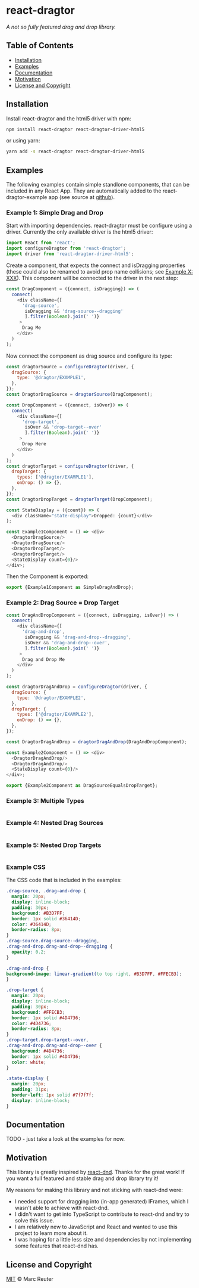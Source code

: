 # react-dragtor
_A not so fully featured drag and drop library._
## Table of Contents
* [Installation](#installation)  
* [Examples](#examples)
* [Documentation](#documentation)
* [Motivation](#motivation)
* [License and Copyright](#license-and-copyright)

## Installation
Install react-dragtor and the html5 driver with npm:
```bash
npm install react-dragtor react-dragtor-driver-html5
```
or using yarn:
```bash
yarn add -s react-dragtor react-dragtor-driver-html5
```
## Examples
The following examples contain simple standlone components, that can
be included in any React App. They are automatically added to the
react-dragtor-example app (see source at [github](https://github.com/react-dragtor/react-dragtor)).
### Example 1: Simple Drag and Drop
Start with importing dependencies. react-dragtor must be configure using a driver.
Currently the only available driver is the html5 driver:
```javascript
import React from 'react';
import configureDragtor from 'react-dragtor';
import driver from 'react-dragtor-driver-html5';
``` 

Create a component, that expects the connect and isDragging properties (these could also be renamed
to avoid prop name collisions; see [Example X: XXX](#example-x-xxx)). This component will be
connected to the driver in the next step:

```javascript
const DragComponent = ({connect, isDragging}) => (
  connect(
    <div className={[
      'drag-source',
       isDragging && 'drag-source--dragging'
       ].filter(Boolean).join(' ')}
     >
      Drag Me
    </div>
  )
);
```

Now connect the component as drag source and configure its type:

```javascript
const dragtorSource = configureDragtor(driver, {
  dragSource: {
    type: '@dragtor/EXAMPLE1',    
  },
});
const DragtorDragSource = dragtorSource(DragComponent);

const DropComponent = ({connect, isOver}) => (
  connect(
    <div className={[
      'drop-target',
       isOver && 'drop-target--over'
       ].filter(Boolean).join(' ')}
     >
      Drop Here
    </div>
  )
);
const dragtorTarget = configureDragtor(driver, {
  dropTarget: {
    types: ['@dragtor/EXAMPLE1'],
    onDrop: () => {},
  },
});
const DragtorDropTarget = dragtorTarget(DropComponent);

const StateDisplay = ({count}) => (
  <div className="state-display">Dropped: {count}</div>
);

const Example1Component = () => <div>
  <DragtorDragSource/>
  <DragtorDragSource/>
  <DragtorDropTarget/>
  <DragtorDropTarget/>
  <StateDisplay count={0}/>
</div>;
```

Then the Component is exported:

```javascript
export {Example1Component as SimpleDragAndDrop};
```

### Example 2: Drag Source = Drop Target
```javascript
const DragAndDropComponent = ({connect, isDragging, isOver}) => (
  connect(
    <div className={[
      'drag-and-drop',
       isDragging && 'drag-and-drop--dragging',
       isOver && 'drag-and-drop--over',
       ].filter(Boolean).join(' ')}
     >
      Drag and Drop Me
    </div>
  )
);

const dragtorDragAndDrop = configureDragtor(driver, {
  dragSource: {
    type: '@dragtor/EXAMPLE2',
  },
  dropTarget: {
    types: ['@dragtor/EXAMPLE2'],
    onDrop: () => {},
  },
});

const DragtorDragAndDrop = dragtorDragAndDrop(DragAndDropComponent);

const Example2Component = () => <div>
  <DragtorDragAndDrop/>
  <DragtorDragAndDrop/>
  <StateDisplay count={0}/>
</div>;

export {Example2Component as DragSourceEqualsDropTarget};
```

### Example 3: Multiple Types
```javascript
```

### Example 4: Nested Drag Sources
```javascript
```

### Example 5: Nested Drop Targets
```javascript
```

### Example CSS
The CSS code that is included in the examples:
```css
.drag-source, .drag-and-drop {
  margin: 20px;
  display: inline-block;
  padding: 30px;
  background: #B3D7FF;
  border: 1px solid #36414D;
  color: #36414D;
  border-radius: 8px;
}
.drag-source.drag-source--dragging,
.drag-and-drop.drag-and-drop--dragging {
  opacity: 0.2;
}

.drag-and-drop {
background-image: linear-gradient(to top right, #B3D7FF, #FFECB3);
}

.drop-target {
  margin: 20px;
  display: inline-block;
  padding: 30px;
  background: #FFECB3;
  border: 1px solid #4D4736;
  color: #4D4736;
  border-radius: 8px;
}
.drop-target.drop-target--over,
.drag-and-drop.drag-and-drop--over {
  background: #4D4736;
  border: 1px solid #4D4736;
  color: white;
}

.state-display {
  margin: 20px;
  padding: 31px;
  border-left: 1px solid #7f7f7f;
  display: inline-block;
}
```

## Documentation
TODO - just take a look at the examples for now.

## Motivation
This library is greatly inspired by [react-dnd](https://github.com/react-dnd/react-dnd).
Thanks for the great work! If you want a full featured and stable drag and drop library
try it!

My reasons for making this library and not sticking with react-dnd were:
- I needed support for dragging into (in-app generated) IFrames, which I wasn't able to
  achieve with react-dnd.
- I didn't want to get into TypeScript to contribute to react-dnd and try to solve this issue.
- I am relatively new to JavaScript and React and wanted to use this project to learn
  more about it.
- I was hoping for a little less size and dependencies by not implementing some
  features that react-dnd has.
  
## License and Copyright
[MIT](./LICENSE) &copy; Marc Reuter
